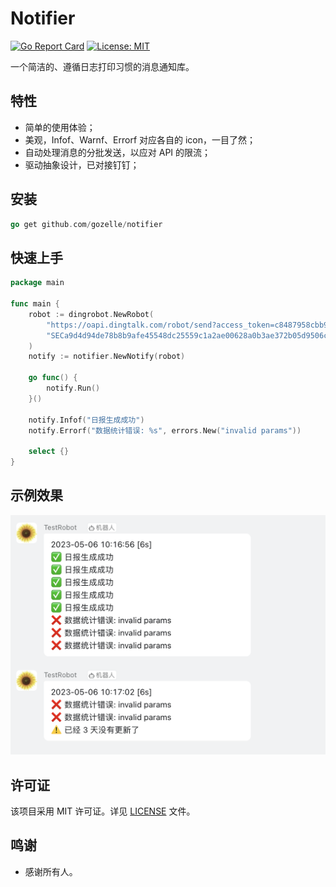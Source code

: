 # Notifier

[![Go Report Card](https://goreportcard.com/badge/github.com/gozelle/notifier)](https://goreportcard.com/report/github.com/gozelle/notifier)
[![License: MIT](https://img.shields.io/badge/License-MIT-yellow.svg)](https://opensource.org/licenses/MIT)

一个简洁的、遵循日志打印习惯的消息通知库。

## 特性

* 简单的使用体验；
* 美观，Infof、Warnf、Errorf 对应各自的 icon，一目了然；
* 自动处理消息的分批发送，以应对 API 的限流；
* 驱动抽象设计，已对接钉钉；


## 安装

```go
go get github.com/gozelle/notifier 
```

## 快速上手

```go
package main

func main {
	robot := dingrobot.NewRobot(
		"https://oapi.dingtalk.com/robot/send?access_token=c8487958cbb991620877cbbe645e3ddd5c82cf0ab99681a8f70fae6c5e63d217",
		"SECa9d4d94de78b8b9afe45548dc25559c1a2ae00628a0b3ae372b05d9506c8af9e",
	)
	notify := notifier.NewNotify(robot)
	
	go func() {
		notify.Run()
	}()
	
	notify.Infof("日报生成成功")
	notify.Errorf("数据统计错误: %s", errors.New("invalid params"))
	
	select {}
}
```

## 示例效果

![](./example.png)

## 许可证

该项目采用 MIT 许可证。详见 [LICENSE](./LICENSE) 文件。

## 鸣谢

- 感谢所有人。